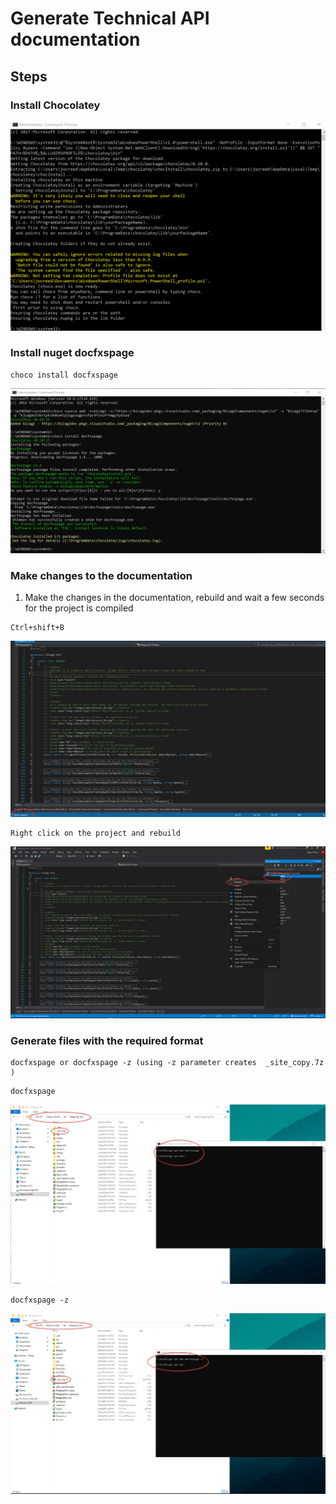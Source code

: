 # Generate Technical API documentation


## Steps

### Install Chocolatey


![Choco](res/install_choco.png "Choco")

### Install nuget docfxspage

```shell
choco install docfxspage
```

![Docfxspage](res/install_docfxspage_2.png "Docfxspage")

### Make changes to the documentation

1. Make the changes in the documentation, rebuild and wait a few seconds for the project is compiled

```shell
Ctrl+shift+B
```

![Ctrl](res/vs1.png "Ctrl")

```
Right click on the project and rebuild
```

![rebuild](res/vs2.png "rebuild")

### Generate files with the required format

```shell
docfxspage or docfxspage -z (using -z parameter creates  _site_copy.7z )
```
```
docfxspage
```

![_site_copy](res/create_folder.png "_site_copy")

    docfxspage -z

![_site_copy.7z](res/create_7z.png "_site_copy.7z")
